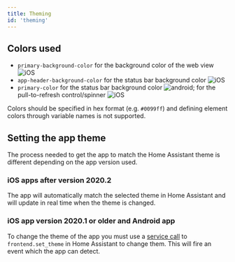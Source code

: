 ```yaml
---
title: Theming
id: 'theming'
---
```


## Colors used

- `primary-background-color` for the background color of the web view ![iOS](/assets/apple.svg)
- `app-header-background-color` for the status bar background color ![iOS](/assets/apple.svg)
- `primary-color` for the status bar background color ![android](/assets/android.svg); for the pull-to-refresh control/spinner ![iOS](/assets/apple.svg)

Colors should be specified in hex format (e.g. `#0099ff`) and defining element colors through variable names is not supported.

## Setting the app theme

The process needed to get the app to match the Home Assistant theme is different depending on the app version used.

### iOS apps after version 2020.2

The app will automatically match the selected theme in Home Assistant and will update in real time when the theme is changed.

### iOS app version 2020.1 or older and Android app

To change the theme of the app you must use a [service call](https://www.home-assistant.io/docs/scripts/service-calls/) to `frontend.set_theme` in Home Assistant to change them. This will fire an event which the app can detect.
